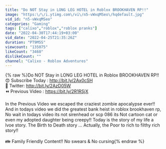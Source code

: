 ```yaml
---
title: "Do NOT Stay in LONG LEG HOTEL in Roblox BROOKHAVEN RP!!"
image: "https:\/\/i.ytimg.com\/vi\/n5-vWxqMSeo\/hqdefault.jpg"
vid_id: "n5-vWxqMSeo"
categories: "Gaming"
tags: ["calixo","roblox","roblox pranks"]
date: "2022-04-30T17:44:19+03:00"
vid_date: "2022-04-25T21:35:26Z"
duration: "PT9M5S"
viewcount: "135075"
likeCount: "3460"
dislikeCount: ""
channel: "Calixo - Roblox Adventures"
---
```

{% raw %}Do NOT Stay in LONG LEG HOTEL in Roblox BROOKHAVEN RP!!<br />😍 Subscribe Today :  <a rel="nofollow" target="blank" href="http://bit.ly/2Ax0cSH">http://bit.ly/2Ax0cSH</a><br />💎 Twitter: <a rel="nofollow" target="blank" href="http://bit.ly/2AzD05W">http://bit.ly/2AzD05W</a><br />⏪ Previous Video : <a rel="nofollow" target="blank" href="https://bit.ly/2R1RSjX">https://bit.ly/2R1RSjX</a><br /><br />In the Previous Video we escaped the craziest zombie apocalypse ever!!<br />And in todays video we did the greatest bank heist in roblox brookhaven rp, No wait in todays video its not sirenhead or scp 086 its Not cartoon cat or even my adopted daughter being creepy!! Today is the story of my life a lvoe story. The Birth to Death story ... Actually, the Poor to rich to filthy rich story!!<br /><br />👪 Family Friendly Content!! No swears &amp; No cursing{% endraw %}
